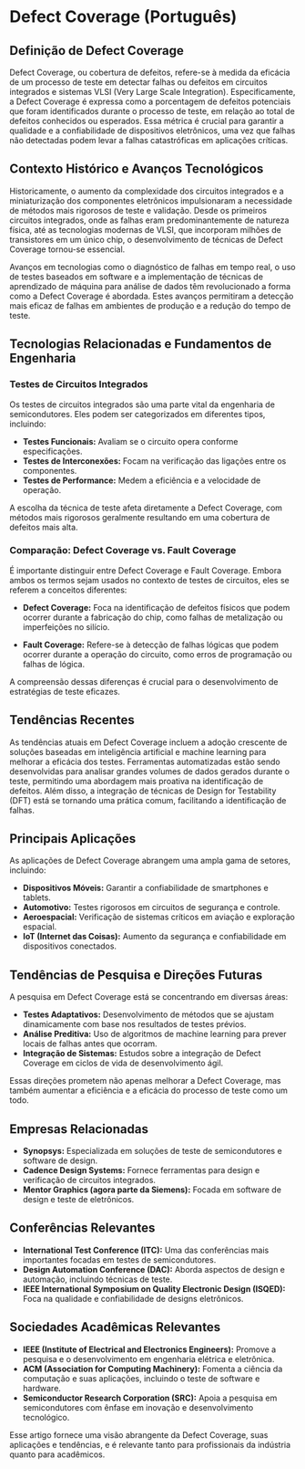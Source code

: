 # Defect Coverage (Português)

## Definição de Defect Coverage

Defect Coverage, ou cobertura de defeitos, refere-se à medida da eficácia de um processo de teste em detectar falhas ou defeitos em circuitos integrados e sistemas VLSI (Very Large Scale Integration). Especificamente, a Defect Coverage é expressa como a porcentagem de defeitos potenciais que foram identificados durante o processo de teste, em relação ao total de defeitos conhecidos ou esperados. Essa métrica é crucial para garantir a qualidade e a confiabilidade de dispositivos eletrônicos, uma vez que falhas não detectadas podem levar a falhas catastróficas em aplicações críticas.

## Contexto Histórico e Avanços Tecnológicos

Historicamente, o aumento da complexidade dos circuitos integrados e a miniaturização dos componentes eletrônicos impulsionaram a necessidade de métodos mais rigorosos de teste e validação. Desde os primeiros circuitos integrados, onde as falhas eram predominantemente de natureza física, até as tecnologias modernas de VLSI, que incorporam milhões de transistores em um único chip, o desenvolvimento de técnicas de Defect Coverage tornou-se essencial.

Avanços em tecnologias como o diagnóstico de falhas em tempo real, o uso de testes baseados em software e a implementação de técnicas de aprendizado de máquina para análise de dados têm revolucionado a forma como a Defect Coverage é abordada. Estes avanços permitiram a detecção mais eficaz de falhas em ambientes de produção e a redução do tempo de teste.

## Tecnologias Relacionadas e Fundamentos de Engenharia

### Testes de Circuitos Integrados

Os testes de circuitos integrados são uma parte vital da engenharia de semicondutores. Eles podem ser categorizados em diferentes tipos, incluindo:

- **Testes Funcionais:** Avaliam se o circuito opera conforme especificações.
- **Testes de Interconexões:** Focam na verificação das ligações entre os componentes.
- **Testes de Performance:** Medem a eficiência e a velocidade de operação.

A escolha da técnica de teste afeta diretamente a Defect Coverage, com métodos mais rigorosos geralmente resultando em uma cobertura de defeitos mais alta.

### Comparação: Defect Coverage vs. Fault Coverage

É importante distinguir entre Defect Coverage e Fault Coverage. Embora ambos os termos sejam usados no contexto de testes de circuitos, eles se referem a conceitos diferentes:

- **Defect Coverage:** Foca na identificação de defeitos físicos que podem ocorrer durante a fabricação do chip, como falhas de metalização ou imperfeições no silício.
  
- **Fault Coverage:** Refere-se à detecção de falhas lógicas que podem ocorrer durante a operação do circuito, como erros de programação ou falhas de lógica.

A compreensão dessas diferenças é crucial para o desenvolvimento de estratégias de teste eficazes.

## Tendências Recentes

As tendências atuais em Defect Coverage incluem a adoção crescente de soluções baseadas em inteligência artificial e machine learning para melhorar a eficácia dos testes. Ferramentas automatizadas estão sendo desenvolvidas para analisar grandes volumes de dados gerados durante o teste, permitindo uma abordagem mais proativa na identificação de defeitos. Além disso, a integração de técnicas de Design for Testability (DFT) está se tornando uma prática comum, facilitando a identificação de falhas.

## Principais Aplicações

As aplicações de Defect Coverage abrangem uma ampla gama de setores, incluindo:

- **Dispositivos Móveis:** Garantir a confiabilidade de smartphones e tablets.
- **Automotivo:** Testes rigorosos em circuitos de segurança e controle.
- **Aeroespacial:** Verificação de sistemas críticos em aviação e exploração espacial.
- **IoT (Internet das Coisas):** Aumento da segurança e confiabilidade em dispositivos conectados.

## Tendências de Pesquisa e Direções Futuras

A pesquisa em Defect Coverage está se concentrando em diversas áreas:

- **Testes Adaptativos:** Desenvolvimento de métodos que se ajustam dinamicamente com base nos resultados de testes prévios.
- **Análise Preditiva:** Uso de algoritmos de machine learning para prever locais de falhas antes que ocorram.
- **Integração de Sistemas:** Estudos sobre a integração de Defect Coverage em ciclos de vida de desenvolvimento ágil.

Essas direções prometem não apenas melhorar a Defect Coverage, mas também aumentar a eficiência e a eficácia do processo de teste como um todo.

## Empresas Relacionadas

- **Synopsys:** Especializada em soluções de teste de semicondutores e software de design.
- **Cadence Design Systems:** Fornece ferramentas para design e verificação de circuitos integrados.
- **Mentor Graphics (agora parte da Siemens):** Focada em software de design e teste de eletrônicos.

## Conferências Relevantes

- **International Test Conference (ITC):** Uma das conferências mais importantes focadas em testes de semicondutores.
- **Design Automation Conference (DAC):** Aborda aspectos de design e automação, incluindo técnicas de teste.
- **IEEE International Symposium on Quality Electronic Design (ISQED):** Foca na qualidade e confiabilidade de designs eletrônicos.

## Sociedades Acadêmicas Relevantes

- **IEEE (Institute of Electrical and Electronics Engineers):** Promove a pesquisa e o desenvolvimento em engenharia elétrica e eletrônica.
- **ACM (Association for Computing Machinery):** Fomenta a ciência da computação e suas aplicações, incluindo o teste de software e hardware.
- **Semiconductor Research Corporation (SRC):** Apoia a pesquisa em semicondutores com ênfase em inovação e desenvolvimento tecnológico.

Esse artigo fornece uma visão abrangente da Defect Coverage, suas aplicações e tendências, e é relevante tanto para profissionais da indústria quanto para acadêmicos.